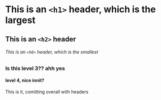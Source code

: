 # This is an `<h1>` header, which is the largest

## This is an `<h2>` header

###### This is an `<h6>` header, which is the smallest
### Is this level 3?? ahh yes
#### level 4, nice innit?

This is it, comitting overall with headers
